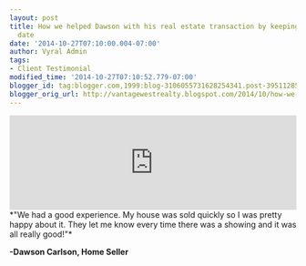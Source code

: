 ```yaml
---
layout: post
title: How we helped Dawson with his real estate transaction by keeping him up to
  date
date: '2014-10-27T07:10:00.004-07:00'
author: Vyral Admin
tags:
- Client Testimonial
modified_time: '2014-10-27T07:10:52.779-07:00'
blogger_id: tag:blogger.com,1999:blog-3106055731628254341.post-3951128571524555303
blogger_orig_url: http://vantagewestrealty.blogspot.com/2014/10/how-we-helped-dawson-carlson.html
---
```


<iframe frameborder="no" height="166" scrolling="no" src="https://w.soundcloud.com/player/?url=https%3A//api.soundcloud.com/tracks/173226733&amp;color=ff5500&amp;auto_play=false&amp;hide_related=false&amp;show_comments=true&amp;show_user=true&amp;show_reposts=false" width="100%"></iframe>
*"We had a good experience. My house was sold quickly so I was pretty happy about it. They let me know every time there was a showing and it was all really good!"* 

**-Dawson Carlson, Home Seller**
